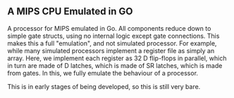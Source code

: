 A MIPS CPU Emulated in GO
---------------------------
A processor for MIPS emulated in Go. All components reduce down to simple gate structs, using no internal logic except gate connections. This makes this a full "emulation", and not simulated processor.
For example, while many simulated processors implement a register file as simply an array. Here, we implement each register as 32 D flip-flops in parallel, which in turn are made of D latches, which is made of SR latches, which is made from gates. In this, we fully emulate the behaviour of a processor.

This is in early stages of being developed, so this is still very bare.
